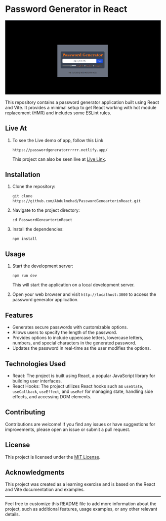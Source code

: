 

# Password Generator in React
![Password Generator in React](ss.png)

This repository contains a password generator application built using React and Vite. It provides a minimal setup to get React working with hot module replacement (HMR) and includes some ESLint rules.
## Live At
1. To see the Live demo of app, follow this Link

   ```shell[
   https://passwordgeneratorrrrrr.netlify.app/
   ```
   This project can also be seen live at [Live Link](https://passwordgeneratorrrrrr.netlify.app/).

## Installation

1. Clone the repository:

   ```shell
   git clone https://github.com/Abdulmehad/PasswordGeneartorinReact.git
   ```

2. Navigate to the project directory:

   ```shell
   cd PasswordGeneartorinReact
   ```

3. Install the dependencies:

   ```shell
   npm install
   ```

## Usage

1. Start the development server:

   ```shell
   npm run dev
   ```

   This will start the application on a local development server.

2. Open your web browser and visit `http://localhost:3000` to access the password generator application.

## Features

- Generates secure passwords with customizable options.
- Allows users to specify the length of the password.
- Provides options to include uppercase letters, lowercase letters, numbers, and special characters in the generated password.
- Updates the password in real-time as the user modifies the options.

## Technologies Used

- React: The project is built using React, a popular JavaScript library for building user interfaces.
- React Hooks: The project utilizes React hooks such as `useState`, `useCallback`, `useEffect`, and `useRef` for managing state, handling side effects, and accessing DOM elements.

## Contributing

Contributions are welcome! If you find any issues or have suggestions for improvements, please open an issue or submit a pull request.

## License

This project is licensed under the [MIT License](LICENSE).

## Acknowledgments

This project was created as a learning exercise and is based on the React and Vite documentation and examples.

---

Feel free to customize this README file to add more information about the project, such as additional features, usage examples, or any other relevant details.
